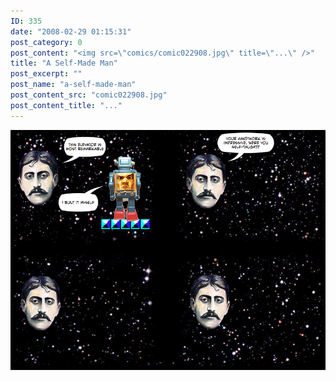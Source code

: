 ```yaml
---
ID: 335
date: "2008-02-29 01:15:31"
post_category: 0
post_content: "<img src=\"comics/comic022908.jpg\" title=\"...\" />"
title: "A Self-Made Man"
post_excerpt: ""
post_name: "a-self-made-man"
post_content_src: "comic022908.jpg"
post_content_title: "..."
---
```



[![...](/comics-hi-res/comic022908.jpg)](/comics-hi-res/comic022908.jpg "...")
